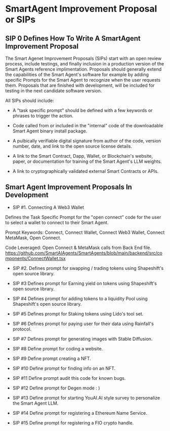 # SmartAgent Improvement Proposal or SIPs

##  SIP 0 Defines How To Write A SmartAgent Improvement Proposal 
The Smart Agenet Improvement Proposals (SIPs) start with an open review process, include testings, and finally inclusion in a production version of the Smart Agents reference implimentation. Proposals should generally extend the capabilities of the Smart Agent's software for example by adding specific Prompts for the Smart Agent to recognize when the user requests them. Proposals that are finished with development, will be included for testing in the next candidate software version.

All SIPs should include:

- A "task specific prompt" should be defined with a few keywords or phrases to trigger the action.

- Code called from or included in the "internal" code of the downloadable Smart Agent binary install package.

- A pulbically verifiable digital signature from author of the code, version number, date, and link to the open source license details.  

- A link to the Smart Contract, Dapp, Wallet, or Blockchain's website, paper, or documentation for training of the Smart Agent's LLM weights.

- A link to cryptographically validated external Smart Contracts or APIs.

## Smart Agent Improvement Proposals In Development
- SIP #1. Connecting A Web3 Wallet

Defines the Task Specific Prompt for the "open connect" code for the user to select a wallet to connect to their Smart Agent.

Prompt Keywords: Connect, Connect Wallet, Connect Web3 Wallet, Connect MetaMask, Open Connect.

Code Leveraged: Open Connect & MetaMask calls from Back End file. https://github.com/SmartAIAgents/SmartAgents/blob/main/backend/src/components/ConnectWallet.tsx    

- SIP #2. Defines prompt for swapping / trading tokens using Shapeshift's open source library.

- SIP #3 Defines prompt for Earning yield on tokens using Shapeshift's open source library.

- SIP #4 Defines prompt for adding tokens to a liquidity Pool using Shapeshift's open source library.

- SIP #5 Defines prompt for Staking tokens using Lido's tool set.

- SIP #6 Defines prompt for paying user for their data using Rainfall's protocol.

- SIP #7 Defines prompt for generating images with Stable Diffusion.

- SIP #8 Define prompt for coding a website.

- SIP #9 Define prompt creating a NFT.

- SIP #10 Define prompt for finding info on an NFT.

- SIP #11 Define prompt audit this code for known bugs.

- SIP #12 Define prompt for Degen mode : )

- SIP #13 Define prompt for starting YouAI.AI style survey to personalize the Smart Agent LLM.

- SIP #14 Define prompt for registering a Ethereum Name Service.

- SIP #15 Define prompt for registering a FIO crypto handle.

